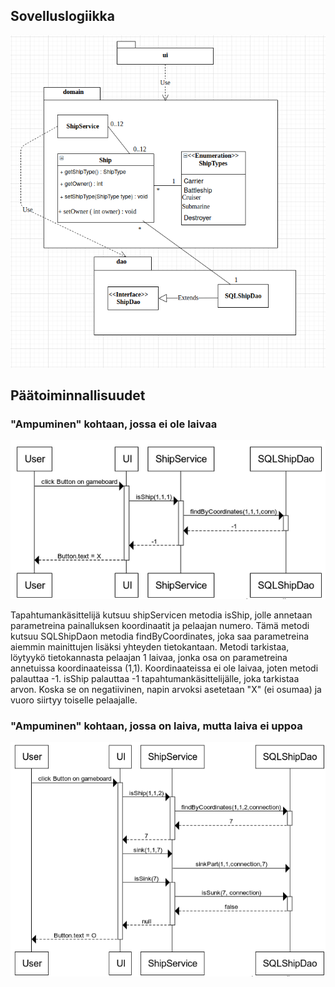## Sovelluslogiikka

![alt text](https://github.com/Miniaya/ot-harjoitustyo/blob/master/dokumentaatio/kuvat/arkkitehtuuri.png)

## Päätoiminnallisuudet

### "Ampuminen" kohtaan, jossa ei ole laivaa

![alt text](https://github.com/Miniaya/ot-harjoitustyo/blob/master/dokumentaatio/kuvat/sekvenssi1.png)

Tapahtumankäsittelijä kutsuu shipServicen metodia isShip, jolle annetaan parametreina painalluksen koordinaatit ja pelaajan numero. Tämä metodi kutsuu SQLShipDaon metodia findByCoordinates, joka saa parametreina aiemmin mainittujen lisäksi yhteyden tietokantaan. Metodi tarkistaa, löytyykö tietokannasta pelaajan 1 laivaa, jonka osa on parametreina annetuissa koordinaateissa (1,1). Koordinaateissa ei ole laivaa, joten metodi palauttaa -1. isShip palauttaa -1 tapahtumankäsittelijälle, joka tarkistaa arvon. Koska se on negatiivinen, napin arvoksi asetetaan "X" (ei osumaa) ja vuoro siirtyy toiselle pelaajalle.

### "Ampuminen" kohtaan, jossa on laiva, mutta laiva ei uppoa

![alt text](https://github.com/Miniaya/ot-harjoitustyo/blob/master/dokumentaatio/kuvat/sekvenssi2.png)
